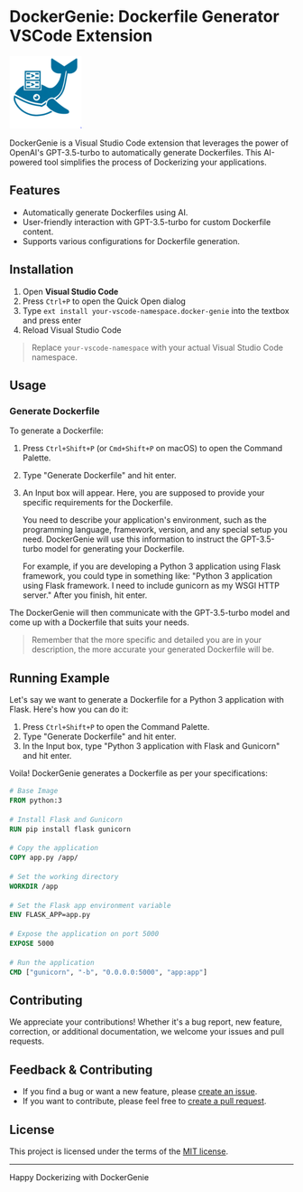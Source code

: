 
# DockerGenie: Dockerfile Generator VSCode Extension

![DockerGenie Logo](./src/images/icon.png)

DockerGenie is a Visual Studio Code extension that leverages the power of OpenAI's GPT-3.5-turbo to automatically generate Dockerfiles. This AI-powered tool simplifies the process of Dockerizing your applications.

## Features

- Automatically generate Dockerfiles using AI.
- User-friendly interaction with GPT-3.5-turbo for custom Dockerfile content.
- Supports various configurations for Dockerfile generation.

## Installation

1. Open **Visual Studio Code**
2. Press `Ctrl+P` to open the Quick Open dialog
3. Type `ext install your-vscode-namespace.docker-genie` into the textbox and press enter
4. Reload Visual Studio Code

> Replace `your-vscode-namespace` with your actual Visual Studio Code namespace.

## Usage

### Generate Dockerfile

To generate a Dockerfile:

1. Press `Ctrl+Shift+P` (or `Cmd+Shift+P` on macOS) to open the Command Palette.
2. Type "Generate Dockerfile" and hit enter.
3. An Input box will appear. Here, you are supposed to provide your specific requirements for the Dockerfile. 

    You need to describe your application's environment, such as the programming language, framework, version, and any special setup you need. DockerGenie will use this information to instruct the GPT-3.5-turbo model for generating your Dockerfile. 

    For example, if you are developing a Python 3 application using Flask framework, you could type in something like: "Python 3 application using Flask framework. I need to include gunicorn as my WSGI HTTP server." After you finish, hit enter.

The DockerGenie will then communicate with the GPT-3.5-turbo model and come up with a Dockerfile that suits your needs.

> Remember that the more specific and detailed you are in your description, the more accurate your generated Dockerfile will be.

## Running Example

Let's say we want to generate a Dockerfile for a Python 3 application with Flask. Here's how you can do it:

1. Press `Ctrl+Shift+P` to open the Command Palette.
2. Type "Generate Dockerfile" and hit enter.
3. In the Input box, type "Python 3 application with Flask and Gunicorn" and hit enter.

Voila! DockerGenie generates a Dockerfile as per your specifications:

```Dockerfile
# Base Image
FROM python:3

# Install Flask and Gunicorn
RUN pip install flask gunicorn

# Copy the application
COPY app.py /app/

# Set the working directory
WORKDIR /app

# Set the Flask app environment variable
ENV FLASK_APP=app.py

# Expose the application on port 5000
EXPOSE 5000

# Run the application
CMD ["gunicorn", "-b", "0.0.0.0:5000", "app:app"]
```

## Contributing

We appreciate your contributions! Whether it's a bug report, new feature, correction, or additional documentation, we welcome your issues and pull requests.

## Feedback & Contributing

- If you find a bug or want a new feature, please [create an issue](https://github.com/TimurMisharin/DockerGenie/issues).
- If you want to contribute, please feel free to [create a pull request](https://github.com/TimurMisharin/DockerGenie/pulls).

## License

This project is licensed under the terms of the [MIT license](LICENSE).


---

Happy Dockerizing with DockerGenie
